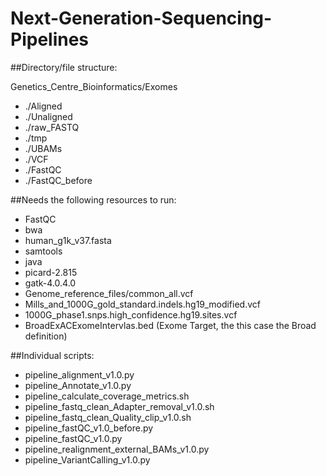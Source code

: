 # Next-Generation-Sequencing-Pipelines


##Directory/file structure:

Genetics_Centre_Bioinformatics/Exomes
- ./Aligned
- ./Unaligned
- ./raw_FASTQ
- ./tmp
- ./UBAMs
- ./VCF
- ./FastQC
- ./FastQC_before


##Needs the following resources to run:

- FastQC
- bwa
- human_g1k_v37.fasta
- samtools
- java
- picard-2.815
- gatk-4.0.4.0
- Genome_reference_files/common_all.vcf
- Mills_and_1000G_gold_standard.indels.hg19_modified.vcf
- 1000G_phase1.snps.high_confidence.hg19.sites.vcf
- BroadExACExomeIntervlas.bed (Exome Target, the this case the Broad definition)

##Individual scripts:

- pipeline_alignment_v1.0.py
- pipeline_Annotate_v1.0.py
- pipeline_calculate_coverage_metrics.sh
- pipeline_fastq_clean_Adapter_removal_v1.0.sh
- pipeline_fastq_clean_Quality_clip_v1.0.sh
- pipeline_fastQC_v1.0_before.py
- pipeline_fastQC_v1.0.py
- pipeline_realignment_external_BAMs_v1.0.py
- pipeline_VariantCalling_v1.0.py


